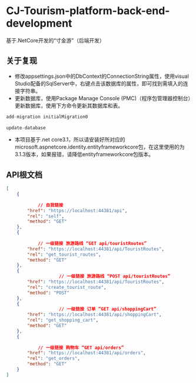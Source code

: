 # CJ-Tourism-platform-back-end-development
基于.NetCore开发的“寸金游”（后端开发）




## 关于复现

* 修改appsettings.json中的DbContext的ConnectionString属性，使用visual Studio配备的SqlServer中，右键点击该数据库的属性，即可找到需填入的连接字符串。
* 更新数据库，使用Package Manage Console (PMC)（程序包管理器控制台）更新数据库，使用下方命令更新其数据库和表。

```c#
add-migration initialMigration0
    
update-database
```

* 本项目基于.net core3.1，所以请安装好所对应的microsoft.aspnetcore.identity.entityframeworkcore包，在这里使用的为3.1.3版本，如果报错，请降低entityframeworkcore包版本。

## API根文档

```json
[
    {
        
            // 自我链接
        "href": "https://localhost:44381/api",
        "rel": "self",
        "method": "GET"
    },
    {
        
            // 一级链接 旅游路线 “GET api/touristRoutes”
        "href": "https://localhost:44381/api/TouristRoutes",
        "rel": "get_tourist_routes",
        "method": "GET"
    },
    {
                    // 一级链接 旅游路线 “POST api/touristRoutes”
        "href": "https://localhost:44381/api/TouristRoutes",
        "rel": "create_tourist_route",
        "method": "POST"
    },
    {
                    // 一级链接 订单 “GET api/shoppingCart”
        "href": "https://localhost:44381/api/shoppingCart",
        "rel": "get_shopping_cart",
        "method": "GET"
    },
    {
        
            // 一级链接 购物车 “GET api/orders”
        "href": "https://localhost:44381/api/orders",
        "rel": "get_orders",
        "method": "GET"
    }
]
```
